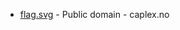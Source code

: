 * [flag.svg](https://commons.wikimedia.org/wiki/File:Kongsberg_komm.svg) - Public domain - caplex.no
